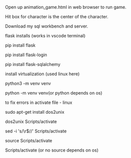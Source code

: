 Open up animation_game.html in web browser to run game.

Hit box for character is the center of the character.

Download my sql workbench and server.

flask installs (works in vscode terminal)

pip install flask

pip install flask-login

pip install flask-sqlalchemy

install virtualization (used linux here)

python3 -m venv venv

python -m venv venv(or python depends on os)

to fix errors in activate file - linux

sudo apt-get install dos2unix

dos2unix Scripts/activate

sed -i 's/\r$//' Scripts/activate

source Scripts/activate

Scripts/activate (or no source depends on os)
